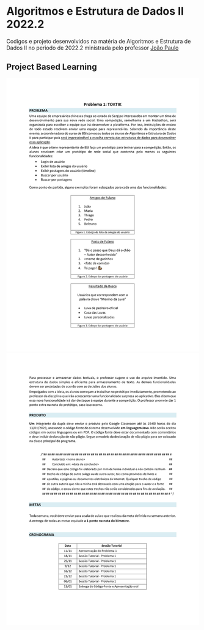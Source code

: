 # Algoritmos e Estrutura de Dados II 2022.2
Codigos e projeto desenvolvidos na matéria de Algoritmos e Estrutura de Dados II no periodo de 2022.2 ministrada pelo professor [João Paulo](https://github.com/JoaoAlmeida)
## Project Based Learning
![PBL-TOKTIK-1.jpg](PBL/PBL-TOKTIK-1.jpg)
![PBL-TOKTIK-2.jpg](PBL/PBL-TOKTIK-2.jpg)
